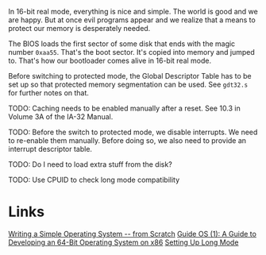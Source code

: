 In 16-bit real mode, everything is nice and simple. The world is good and we are happy.
But at once evil programs appear and we realize that a means to protect our memory is
desperately needed.

The BIOS loads the first sector of some disk that ends with the magic number `0xaa55`.
That's the boot sector. It's copied into memory and jumped to. That's how our bootloader
comes alive in 16-bit real mode.

Before switching to protected mode, the Global Descriptor Table has to be set up so that
protected memory segmentation can be used. See `gdt32.s` for further notes on that.

TODO: Caching needs to be enabled manually after a reset. See 10.3 in Volume 3A of
the IA-32 Manual.

TODO: Before the switch to protected mode, we disable interrupts. We need to
re-enable them manually. Before doing so, we also need to provide an interrupt
descriptor table.

TODO: Do I need to load extra stuff from the disk?

TODO: Use CPUID to check long mode compatibility

# Links

[Writing a Simple Operating System -- from Scratch](https://www.cs.bham.ac.uk/~exr/lectures/opsys/10_11/lectures/os-dev.pdf)
[Guide OS (1): A Guide to Developing an 64-Bit Operating System on x86](https://codetector.org/post/guideos/1_intro_and_setuup/)
[Setting Up Long Mode](https://wiki.osdev.org/Setting_Up_Long_Mode)
